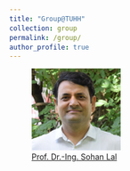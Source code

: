 ```yaml
---
title: "Group@TUHH"
collection: group
permalink: /group/
author_profile: true
---
```


<figure>
  <img src="../images/Sohan_Lal_TUHH.jpg" width="160" title="Prof. Dr.-Ing. Sohan Lal" />
  <figcaption> <a href="https://sohansharma.github.io/">Prof. Dr.-Ing. Sohan Lal</a> </figcaption>
</figure>
